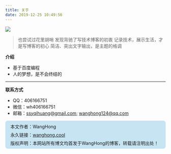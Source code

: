 ```yaml
---
title: 关于
date: 2019-12-25 10:49:56
---
```


![](https://s2.ax1x.com/2019/12/31/l3E5gs.jpg)


> 也尝试过花里胡哨
> 发现背驰了写技术博客的初衷
> 记录技术，展示生活，才是写博客的初心
> 简洁、突出文字输出，是主题的格调


**介绍**
* 基于百度编程
* 人的梦想，是不会终结的
***
**联系方式**
* QQ：406166751
* 微信：wh406166751
* 邮箱：ssyqihuang@gmail.com; wanghong124@qq.com

<div style="background-color:#c7e4f3;padding:5px 0;border-radius:8px;">
<div style="padding:3px 16px;">本文作者：WangHong</div>
<div style="padding:3px 16px;">永久链接：<a href="https://wanghong.cool/">wanghong.cool</a></div>
<div style="padding:3px 16px;">版权声明：本网站所有博文均首发于WangHong的博客，转载请注明出处！</div>
</div>



